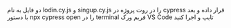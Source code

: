 دو   فایل به نام lodin.cy.js و singup.cy.js  را در روت پروژه در cypress قرار داده و بعد با دستور npx cypress open  را در terminal  فریم ورک VS Code  تایپ و اجرا کنید
